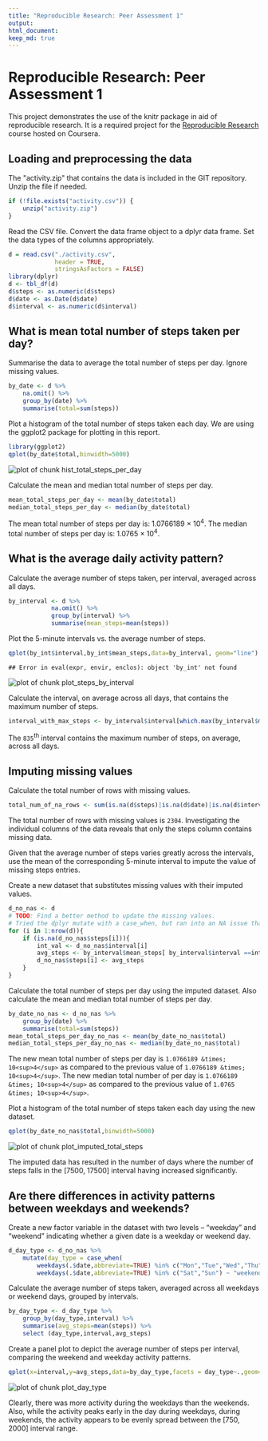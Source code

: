 ```yaml
---
title: "Reproducible Research: Peer Assessment 1"
output: 
html_document:
keep_md: true
---
```

# Reproducible Research: Peer Assessment 1
This project demonstrates the use of the knitr package in aid of reproducible research. It is a required project for the [Reproducible Research](https://www.coursera.org/learn/reproducible-research/home) course hosted on Coursera.

## Loading and preprocessing the data
The "activity.zip" that contains the data is included in the GIT repository. Unzip the file if needed.

```r
if (!file.exists("activity.csv")) {
    unzip("activity.zip")
}
```
Read the CSV file. Convert the data frame object to a dplyr data frame. Set the data types of the columns appropriately.

```r
d = read.csv("./activity.csv",
             header = TRUE,
             stringsAsFactors = FALSE)
library(dplyr)
d <- tbl_df(d)
d$steps <- as.numeric(d$steps)
d$date <- as.Date(d$date)
d$interval <- as.numeric(d$interval)
```

## What is mean total number of steps taken per day?
Summarise the data to average the total number of steps per day. Ignore missing values.

```r
by_date <- d %>% 
    na.omit() %>% 
    group_by(date) %>% 
    summarise(total=sum(steps))
```
Plot a histogram of the total number of steps taken each day. We are using the ggplot2 package for plotting in this report.

```r
library(ggplot2)
qplot(by_date$total,binwidth=5000)
```

![plot of chunk hist_total_steps_per_day](figure/hist_total_steps_per_day-1.png)

Calculate the mean and median total number of steps per day.

```r
mean_total_steps_per_day <- mean(by_date$total)
median_total_steps_per_day <- median(by_date$total)
```
The mean total number of steps per day is: 1.0766189 &times; 10<sup>4</sup>. The median total number of steps per day is: 1.0765 &times; 10<sup>4</sup>.
## What is the average daily activity pattern?
Calculate the average number of steps taken, per interval, averaged across all days.

```r
by_interval <- d %>% 
            na.omit() %>% 
            group_by(interval) %>% 
            summarise(mean_steps=mean(steps))
```
Plot the 5-minute intervals vs. the average number of steps.

```r
qplot(by_int$interval,by_int$mean_steps,data=by_interval, geom="line")
```

```
## Error in eval(expr, envir, enclos): object 'by_int' not found
```

![plot of chunk plot_steps_by_interval](figure/plot_steps_by_interval-1.png)

Calculate the interval, on average across all days, that contains the maximum number of steps.

```r
interval_with_max_steps <- by_interval$interval[which.max(by_interval$mean_steps)]
```
The ``835``<sup>th</sup> interval contains the maximum number of steps, on average, across all days.
## Imputing missing values
Calculate the total number of rows with missing values. 

```r
total_num_of_na_rows <- sum(is.na(d$steps)|is.na(d$date)|is.na(d$interval))
```
The total number of rows with missing values is ``2304``. Investigating the individual columns of the data reveals that only the steps column contains missing data.

Given that the average number of steps varies greatly across the intervals, use the mean of the corresponding 5-minute interval to impute the value of missing steps entries.

Create a new dataset that substitutes missing values with their imputed values. 

```r
d_no_nas <- d
# TODO: Find a better method to update the missing values. 
# Tried the dplyr mutate with a case_when, but ran into an NA issue that I could not resolve.
for (i in 1:nrow(d)){
    if (is.na(d_no_nas$steps[i])){
        int_val <- d_no_nas$interval[i]
        avg_steps <- by_interval$mean_steps[ by_interval$interval ==int_val]
        d_no_nas$steps[i] <- avg_steps
    }
}
```
Calculate the total number of steps per day using the imputed dataset. Also calculate the mean and median total number of steps per day.

```r
by_date_no_nas <- d_no_nas %>% 
    group_by(date) %>% 
    summarise(total=sum(steps))
mean_total_steps_per_day_no_nas <- mean(by_date_no_nas$total)
median_total_steps_per_day_no_nas <- median(by_date_no_nas$total)
```
The new mean total number of steps per day is ``1.0766189 &times; 10<sup>4</sup>`` as compared to the previous value of ``1.0766189 &times; 10<sup>4</sup>``. The new median total number of per day is ``1.0766189 &times; 10<sup>4</sup>`` as compared to the previous value of ``1.0765 &times; 10<sup>4</sup>``.

Plot a histogram of the total number of steps taken each day using the new dataset.

```r
qplot(by_date_no_nas$total,binwidth=5000)
```

![plot of chunk plot_imputed_total_steps](figure/plot_imputed_total_steps-1.png)

The imputed data has resulted in the number of days where the number of steps falls in the [7500, 17500] interval having increased significantly.

## Are there differences in activity patterns between weekdays and weekends?
Create a new factor variable in the dataset with two levels – “weekday” and “weekend” indicating whether a given date is a weekday or weekend day.

```r
d_day_type <- d_no_nas %>%
    mutate(day_type = case_when(
        weekdays(.$date,abbreviate=TRUE) %in% c("Mon","Tue","Wed","Thu","Fri") ~ "weekday",
        weekdays(.$date,abbreviate=TRUE) %in% c("Sat","Sun") ~ "weekend")) 
```
Calculate the average number of steps taken, averaged across all weekdays or weekend days, grouped by intervals.

```r
by_day_type <- d_day_type %>%
    group_by(day_type,interval) %>%
    summarise(avg_steps=mean(steps)) %>%
    select (day_type,interval,avg_steps)
```
Create a panel plot to depict the average number of steps per interval, comparing the weekend and weekday activity patterns.

```r
qplot(x=interval,y=avg_steps,data=by_day_type,facets = day_type~.,geom="line") 
```

![plot of chunk plot_day_type](figure/plot_day_type-1.png)

Clearly, there was more activity during the weekdays than the weekends. Also, while the activity peaks early in the day during weekdays, during weekends, the activity appears to be evenly spread between the [750, 2000] interval range.
